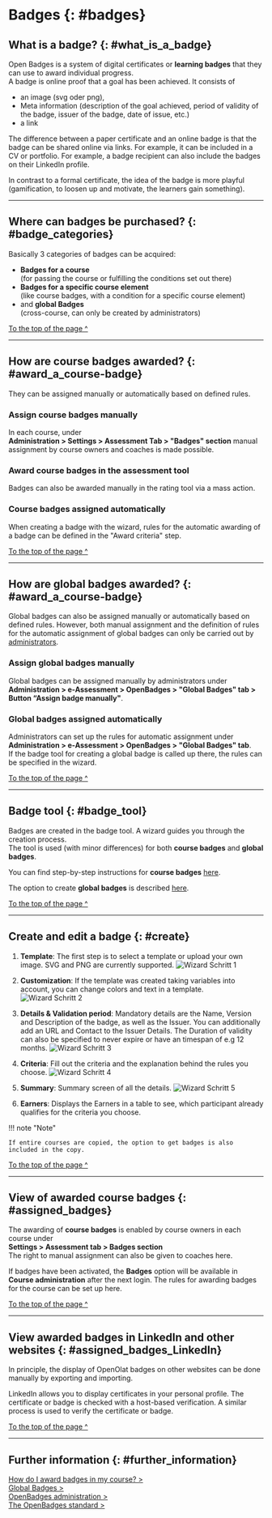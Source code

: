# Badges {: #badges}

## What is a badge? {: #what_is_a_badge}

Open Badges is a system of digital certificates or **learning badges** that they can use to award individual progress.<br>
A badge is online proof that a goal has been achieved. It consists of
* an image (svg oder png), 
* Meta information (description of the goal achieved, period of validity of the badge, issuer of the badge, date of issue, etc.)
* a link

The difference between a paper certificate and an online badge is that the badge can be shared online via links. For example, it can be included in a CV or portfolio.
For example, a badge recipient can also include the badges on their LinkedIn profile.

In contrast to a formal certificate, the idea of the badge is more playful (gamification, to loosen up and motivate, the learners gain something).

---

## Where can badges be purchased? {: #badge_categories}

Basically 3 categories of badges can be acquired:

* **Badges for a course**<br> (for passing the course or fulfilling the conditions set out there)
* **Badges for a specific course element**<br> (like course badges, with a condition for a specific course element)
* and **global Badges**<br> (cross-course, can only be created by administrators) 


[To the top of the page ^](#badges)

---

## How are course badges awarded? {: #award_a_course-badge}

They can be assigned manually or automatically based on defined rules.

### Assign course badges manually

In each course, under<br>
**Administration > Settings > Assessment Tab > "Badges" section**
manual assignment by course owners and coaches is made possible.

### Award course badges in the assessment tool

Badges can also be awarded manually in the rating tool via a mass action.

### Course badges assigned automatically

When creating a badge with the wizard, rules for the automatic awarding of a badge can be defined in the "Award criteria" step.


[To the top of the page ^](#badges)

---

## How are global badges awarded? {: #award_a_course-badge}

Global badges can also be assigned manually or automatically based on defined rules.
However, both manual assignment and the definition of rules for the automatic assignment of global badges can only be carried out by [administrators](../../manual_admin/administration/e-Assessment_openBadges.md).

### Assign global badges manually

Global badges can be assigned manually by administrators under<br>
**Administration > e-Assessment > OpenBadges > "Global Badges" tab > Button “Assign badge manually"**.<br>

### Global badges assigned automatically

Administrators can set up the rules for automatic assignment under<br>
**Administration > e-Assessment > OpenBadges > "Global Badges" tab**.<br>
If the badge tool for creating a global badge is called up there, the rules can be specified in the wizard.


[To the top of the page ^](#badges)

---

## Badge tool {: #badge_tool}

Badges are created in the badge tool. A wizard guides you through the creation process.<br> The tool is used (with minor differences) for both **course badges** and **global badges**.

You can find step-by-step instructions for **course badges** [here](../../manual_how-to/badges/badges.md).

The option to create **global badges** is described [here](../../manual_admin/administration/e-Assessment_openBadges.md).

[To the top of the page ^](#badges)

---

## Create and edit a badge {: #create}

1. **Template**: The first step is to select a template or upload your own image. SVG and PNG are currently supported.
![Wizard Schritt 1](assets/badges-wizard-1.de.jpg)

2. **Customization**: If the template was created taking variables into account, you can change colors and text in a template.
![Wizard Schritt 2](assets/badges-wizard-2.de.jpg)

3. **Details & Validation period**: Mandatory details are the Name, Version and Description of the badge, as well as the Issuer. You can additionally add an URL and Contact to the Issuer Details. The Duration of validity can also be specified to never expire or have an timespan of e.g 12 months.
![Wizard Schritt 3](assets/badges-wizard-3.de.jpg)
   
4. **Criteria**: Fill out the criteria and the explanation behind the rules you choose.
![Wizard Schritt 4](assets/badges-wizard-4.de.jpg)
   
5. **Summary**: Summary screen of all the details.
![Wizard Schritt 5](assets/badges-wizard-5.de.jpg)
   
6. **Earners**: Displays the Earners in a table to see, which participant already qualifies for the criteria you choose.

!!! note "Note"

    If entire courses are copied, the option to get badges is also included in the copy.


[To the top of the page ^](#badges)

---


## View of awarded course badges {: #assigned_badges}

The awarding of **course badges** is enabled by course owners in each course under<br>
**Settings > Assessment tab > Badges section** <br>
The right to manual assignment can also be given to coaches here.

If badges have been activated, the **Badges** option will be available in **Course administration** after the next login. The rules for awarding badges for the course can be set up here.


[To the top of the page ^](#badges)

---

## View awarded badges in LinkedIn and other websites {: #assigned_badges_LinkedIn}

In principle, the display of OpenOlat badges on other websites can be done manually by exporting and importing.

LinkedIn allows you to display certificates in your personal profile. 
The certificate or badge is checked with a host-based verification.
A similar process is used to verify the certificate or badge. 


[To the top of the page ^](#badges)

---

## Further information  {: #further_information}

[How do I award badges in my course? >](../../manual_how-to/badges/badges.md)<br>
[Global Badges >](../../manual_admin/administration/e-Assessment_openBadges.md#global_badges)<br>
[OpenBadges administration >](../../manual_admin/administration/e-Assessment_openBadges.md)<br>
[The OpenBadges standard >](https://www.imsglobal.org/activity/openbadges)<br>
